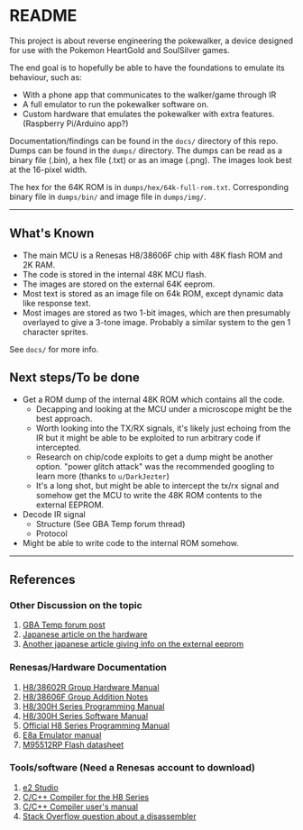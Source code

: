 # README

This project is about reverse engineering the pokewalker, a device designed for use with the Pokemon HeartGold and SoulSilver games.

The end goal is to hopefully be able to have the foundations to emulate its behaviour, such as:
- With a phone app that communicates to the walker/game through IR
- A full emulator to run the pokewalker software on.
- Custom hardware that emulates the pokewalker with extra features. (Raspberry Pi/Arduino app?)

Documentation/findings can be found in the `docs/` directory of this repo.
Dumps can be found in the `dumps/` directory.
The dumps can be read as a binary file (.bin), a hex file (.txt) or as an image (.png).
The images look best at the 16-pixel width.

The hex for the 64K ROM is in `dumps/hex/64k-full-rom.txt`.
Corresponding binary file in `dumps/bin/` and image file in `dumps/img/`.

----

## What's Known
- The main MCU is a Renesas H8/38606F chip with 48K flash ROM and 2K RAM.
- The code is stored in the internal 48K MCU flash.
- The images are stored on the external 64K eeprom.
- Most text is stored as an image file on 64k ROM, except dynamic data like response text.
- Most images are stored as two 1-bit images, which are then presumably overlayed to give a 3-tone image. Probably a similar system to the gen 1 character sprites.

See `docs/` for more info.

## Next steps/To be done
- Get a ROM dump of the internal 48K ROM which contains all the code.
	- Decapping and looking at the MCU under a microscope might be the best approach.
	- Worth looking into the TX/RX signals, it's likely just echoing from the IR but it might be able to be exploited to run arbitrary code if intercepted.
	- Research on chip/code exploits to get a dump might be another option. "power glitch attack" was the recommended googling to learn more (thanks to `u/DarkJezter`)
	- It's a long shot, but might be able to intercept the tx/rx signal and somehow get the MCU to write the 48K ROM contents to the external EEPROM.
- Decode IR signal
	- Structure (See GBA Temp forum thread)
	- Protocol
- Might be able to write code to the internal ROM somehow.

----

## References 

### Other Discussion on the topic
1. [GBA Temp forum post](https://gbatemp.net/threads/pokewalker-hacking.419462/)
2. [Japanese article on the hardware](http://nds.jpn.org/pokegs/pokew.html)
3. [Another japanese article giving info on the external eeprom](https://wandoli.blogspot.com/2013/01/blog-post.html)

### Renesas/Hardware Documentation
1. [H8/38602R Group Hardware Manual](https://pdf1.alldatasheet.com/datasheet-pdf/view/249752/RENESAS/H838600R.html)
2. [H8/38606F Group Addition Notes](https://www.renesas.com/br/ja/doc/products/mpumcu/tu/001/tnh8a414ae.pdf)
3. [H8/300H Series Programming Manual](https://cdn.hackaday.io/files/12686542757824/PrgMnl.pdf)
4. [H8/300H Series Software Manual](https://www.renesas.com/us/en/doc/products/mpumcu/001/rej09b0213_h8300h.pdf)
5. [Official H8 Series Programming Manual](https://www.renesas.com/cn/en/doc/products/mpumcu/001/e602025_h8300.pdf)
6. [E8a Emulator manual](https://www.renesas.com/br/ja/doc/products/tool/doc/001/r20ut0637ej0300_h8300h_slp.pdf)
7. [M95512RP Flash datasheet](https://pdf1.alldatasheet.com/datasheet-pdf/view/245987/STMICROELECTRONICS/M95512RMN3P.html)


### Tools/software (Need a Renesas account to download)
1. [e2 Studio](https://www.renesas.com/eu/en/software/D4001318.html)
2. [C/C++ Compiler for the H8 Series](https://www.renesas.com/us/en/products/software-tools/tools/compiler-assembler/compiler-package-for-h8sx-h8s-h8-family.html#downloads)
3. [C/C++ Compiler user's manual](https://www.renesas.com/us/en/doc/products/tool/002/rej10j2039_r0c40008xsw07rum.pdf)
4. [Stack Overflow question about a disassembler](https://reverseengineering.stackexchange.com/questions/1684/are-there-any-free-or-low-cost-disassemblers-for-the-renesas-h8-family-of-proces)
